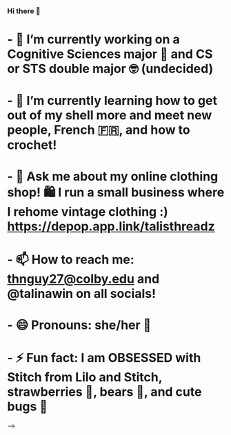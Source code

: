 ### Hi there 👋

# - 🔭 I’m currently working on a Cognitive Sciences major 🧠 and CS or STS double major 🤓 (undecided) 
# - 🌱 I’m currently learning how to get out of my shell more and meet new people, French 🇫🇷, and how to crochet! 
# - 💬 Ask me about my online clothing shop! 🛍️ I run a small business where I rehome vintage clothing :) https://depop.app.link/talisthreadz
# - 📫 How to reach me: thnguy27@colby.edu and @talinawin on all socials!
# - 😄 Pronouns: she/her 🎀
# - ⚡ Fun fact: I am OBSESSED with Stitch from Lilo and Stitch, strawberries 🍓, bears 🧸, and cute bugs 🐛 
-->
